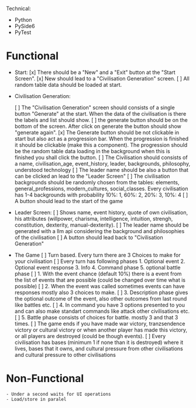 Technical:
- Python
- PySide6
- PyTest

# Functional
- Start:
    [x] There should be a "New" and a "Exit" button at the "Start Screen".
    [x] New should lead to a "Civilisation Generation" screen.
    [ ] All random table data should be loaded at start. 

- Civilisation Generation: 

    [ ] The "Civilisation Generation" screen should consists of a single button "Generate" at the start. When the data of the civilisation is there the labels and list should show.
    [ ] the generate button should be on the bottom of the screen. After click on generate the button should show "generate again".
    [x] The Generate button should be not clickable in start but also act as a progression bar. When the progression is finished it should be clickable (make this a component). The progression should be the random table data loading in the background when this is finished you shall click the button.
    [ ] The Civilisation should consists of a name, civilisation_age, event_history, leader, backgrounds, philosophy, understood technology
    [ ] The leader name should be also a button that can be clicked an lead to the "Leader Screen"
    [ ] The civilisation backgrounds should be randomly chosen from the tables: elements, general_professions, modern_cultures, social_classes.
    Every civilisation has 1-4 backgrounds with probability 10%: 1, 60%: 2, 20%: 3, 10%: 4
    [ ] A button should lead to the start of the game

- Leader Screen:
    [ ] Shows name, event history, quote of own civilisation, his attributes (willpower, charisma, intelligence, intuition, strengh, constitution, dexterity, manual-dexterity).
    [ ] The leader name should be generated with a llm api considering the background and philosophies of the civilisation
    [ ] A button should lead back to "Civilisation Generation"

- The Game
    [ ] Turn based. Every turn there are 3 Choices to make for your civilisation
    [ ] Every turn has following phases 1. Optional event 2. Optional event response 3. Info 4. Command phase 5. optional battle phase
    [ ] 1. With the event chance (default 10%) there is a event from the list of events that are possible (could be changed over time what is possible)
    [ ] 2. When the event was called sometimes events can have responses mostly also 3 choices to make.
    [ ] 3. Description phase gives the optional outcome of the event, also other outcomes from last round like battles etc. 
    [ ] 4. In command you have 3 options presented to you and can also make standart commands like attack other civilisations etc.
    [ ] 5. Battle phase consists of choices for battle. mostly 3 and that 3 times.
    [ ] The game ends if you have made war victory, tranzsendence victory or cultural victory or when another player has made this victory, or all players are destroyed (could be though events).
    [ ] Every civilisation has bases (minimum 1 if none than it is destroyed) where it lives, bases that it owns, and cultural pressure from other civilisations and cultural pressure to other civilisations
    

# Non-Functional
    - Under a second waits for UI operations 
    - Load/store in paralel